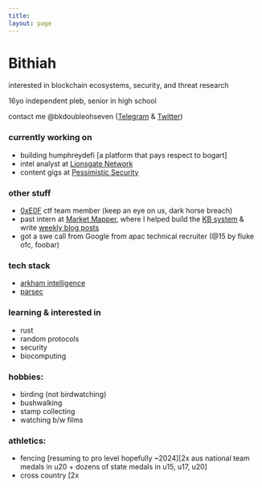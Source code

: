 ```yaml
---
title:
layout: page
---
```


<h1>Bithiah</h1>

interested in blockchain ecosystems, security, and threat research

16yo independent pleb, senior in high school

contact me @bkdoubleohseven ([Telegram](https://t.me/bkdoubleohseven) & [Twitter](https://twitter.com/bkdoubleohseven))

<h3>currently working on</h3>

- building humphreydefi [a platform that pays respect to bogart]
- intel analyst at [Lionsgate Network](https://www.linkedin.com/company/lionsgate-network/)
- content gigs at [Pessimistic Security](https://pessimistic.io/)

<h3>other stuff</h3>

- [0xE0F](https://ctftime.org/team/271774) ctf team member (keep an eye on us, dark horse breach)
- past intern at [Market Mapper](https://marketmapper.io/), where I helped build the [KB system](https://marketmapper.io/documentation) & write [weekly blog posts](https://marketmapper.io/blog)
- got a swe call from Google from apac technical recruiter (@15 by fluke ofc, foobar)

<h3>tech stack</h3>

- [arkham intelligence](https://www.arkhamintelligence.com/)
- [parsec](https://parsec.fi/)

<h3>learning & interested in</h3>

- rust
- random protocols
- security
- biocomputing


<h3>hobbies:</h3>

- birding (not birdwatching)
- bushwalking
- stamp collecting
- watching b/w films

<h3>athletics:</h3>

- fencing [resuming to pro level hopefully ~2024][2x aus national team medals in u20 + dozens of state medals in u15, u17, u20]
- cross country [2x

